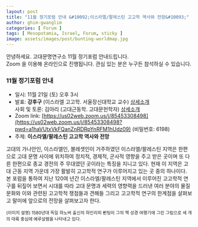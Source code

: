 ```yaml
---
layout: post
title: "11월 정기포럼 안내 &#10092;이스라엘/팔레스틴 고고학 역사와 전망&#10093;"
author: ghim-gwanglim
categories: [ Forum ]
tags: [ Mesopotamia, Israel, Forum, sticky ]
image: assets/images/post/bunting-worldmap.jpg
---
```


안녕하세요. 고대문명연구소 11월 정기포럼 안내드립니다.<br> 
Zoom 을 이용해 온라인으로 진행됩니다. 관심 있는 분은 누구든 참석하실 수 있습니다. 

### 11월 정기포럼 안내
- 일시: 11월 21일 (토) 오후 3시
- 발표: __강후구__ (이스라엘 고고학.  서울장신대학교 교수) [상세소개](/author-kang)<br>
  사회 및 토론: 김아리  (고대근동학. 고대문헌학자) [상세소개](/author-arkim)
- Zoom link: [https://us02web.zoom.us/j/85453308498](https://us02web.zoom.us/j/85453308498?pwd=a1haVUtxVkFQanZnRDRpYnRFM1hUdz09) (비밀번호: 6198)
- 주제: __이스라엘/팔레스틴 고고학 역사와 전망__

고대의 가나안인, 이스라엘인, 블레셋인이 거주하였던 이스라엘/팔레스틴 지역은 한편으로 고대 문명 사이에 위치하여 정치적, 경제적, 군사적 영향을 주고 받은 곳이며 또 다른 한편으로 종교 경전의 주 무대였던 곳이라는 특징을 지니고 있다. 현재 이 지역은 고대 근동 지역 가운데 가장 활발히 고고학적 연구가 이루어지고 있는 곳 중의 하나이다. 본 포럼을 통하여 지난 120여 년간 이스라엘/팔레스틴 지역에서 이루어진 고고학적 연구를 뒤짚어 보면서 시대를 따라 고대 문명과 세력의 영향력을 드러낸 여러 분야의 물질문화와 이와 관련된 고고학적 쟁점들과 견해들 그리고 고고학적 연구의 한계점을 살펴보고 말미에 앞으로의 전망을 살펴보고자 한다.


<small>(이미지 설명)
1580년대 독일 하노버 출신의 하인리히 뷘팅이 그의 책 성경 여행기에 그린 그림으로 세 개의 대륙 중심에 예루살렘을 나타내고 있다.
</small> 
